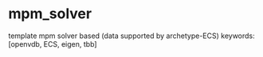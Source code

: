 # mpm_solver
template mpm solver based (data supported by archetype-ECS)
keywords: [openvdb, ECS, eigen, tbb]